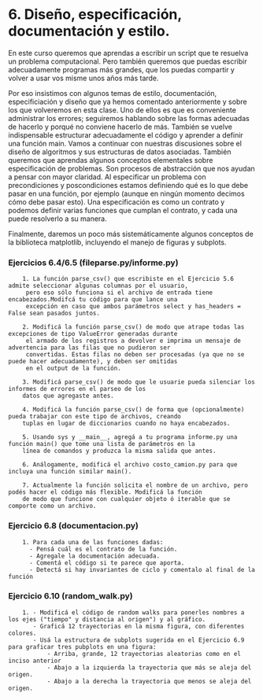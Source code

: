 # 6. Diseño, especificación, documentación y estilo.

En este curso queremos que aprendas a escribir un script que te resuelva un problema computacional. Pero también queremos que puedas escribir adecuadamente programas más grandes, que los puedas compartir y volver a usar vos misme unos años más tarde.

Por eso insistimos con algunos temas de estilo, documentación, especificiación y diseño que ya hemos comentado anteriormente y sobre los que volveremos en esta clase. Uno de ellos es que es conveniente administrar los errores; seguiremos hablando sobre las formas adecuadas de hacerlo y porqué no conviene hacerlo de más. También se vuelve indispensable estructurar adecuadamente el código y aprender a definir una función main. Vamos a continuar con nuestras discusiones sobre el diseño de algoritmos y sus estructuras de datos asociadas. También queremos que aprendas algunos conceptos elementales sobre especificación de problemas. Son procesos de abstracción que nos ayudan a pensar con mayor claridad. Al especificar un problema con precondiciones y poscondiciones estamos definiendo qué es lo que debe pasar en una función, por ejemplo (aunque en ningún momento decimos cómo debe pasar esto). Una especificación es como un contrato y podemos definir varias funciones que cumplan el contrato, y cada una puede resolverlo a su manera.

Finalmente, daremos un poco más sistemáticamente algunos conceptos de la biblioteca matplotlib, incluyendo el manejo de figuras y subplots.


### Ejercicios 6.4/6.5 (fileparse.py/informe.py)

        1. La función parse_csv() que escribiste en el Ejercicio 5.6 admite seleccionar algunas columnas por el usuario,
         pero eso sólo funciona si el archivo de entrada tiene encabezados.Modifcá tu código para que lance una
         excepción en caso que ambos parámetros select y has_headers = False sean pasados juntos.

        2. Modificá la función parse_csv() de modo que atrape todas las excepciones de tipo ValueError generadas durante
         el armado de los registros a devolver e imprima un mensaje de advertencia para las filas que no pudieron ser
         convertidas. Estas filas no deben ser procesadas (ya que no se puede hacer adecuadamente), y deben ser omitidas
         en el output de la función.

        3. Modificá parse_csv() de modo que le usuarie pueda silenciar los informes de errores en el parseo de los
        datos que agregaste antes.

        4. Modificá la función parse_csv() de forma que (opcionalmente) pueda trabajar con este tipo de archivos, creando
        tuplas en lugar de diccionarios cuando no haya encabezados.

        5. Usando sys y __main__, agregá a tu programa informe.py una función main() que tome una lista de parámetros en la
        línea de comandos y produzca la misma salida que antes.

        6. Análogamente, modificá el archivo costo_camion.py para que incluya una función similar main().

        7. Actualmente la función solicita el nombre de un archivo, pero podés hacer el código más flexible. Modificá la función
        de modo que funcione con cualquier objeto ó iterable que se comporte como un archivo.

### Ejercicio 6.8 (documentacion.py)

        1. Para cada una de las funciones dadas:
          - Pensá cuál es el contrato de la función.
          - Agregale la documentación adecuada.
          - Comentá el código si te parece que aporta.
          - Detectá si hay invariantes de ciclo y comentalo al final de la función


### Ejercicio 6.10 (random_walk.py)

        1. - Modificá el código de random walks para ponerles nombres a los ejes ("tiempo" y distancia al origen") y al gráfico.
           - Graficá 12 trayectorias en la misma figura, con diferentes colores.
           - Usá la estructura de subplots sugerida en el Ejercicio 6.9 para graficar tres pubplots en una figura:
               - Arriba, grande, 12 trayectorias aleatorias como en el inciso anterior
               - Abajo a la izquierda la trayectoria que más se aleja del origen.
               - Abajo a la derecha la trayectoria que menos se aleja del origen.

